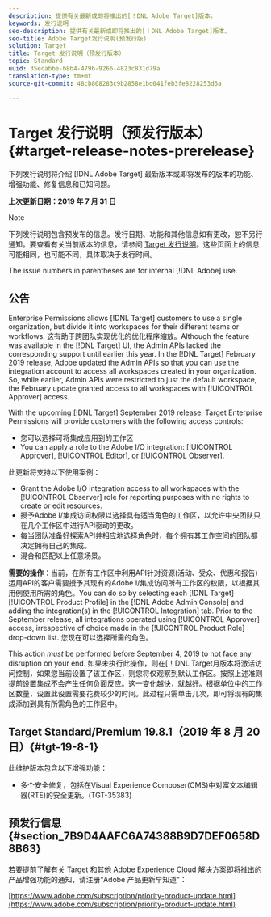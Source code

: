 ```yaml
---
description: 提供有关最新或即将推出的[！DNL Adobe Target]版本。
keywords: 发行说明
seo-description: 提供有关最新或即将推出的[！DNL Adobe Target]版本。
seo-title: Adobe Target发行说明(预发行版)
solution: Target
title: Target 发行说明（预发行版本）
topic: Standard
uuid: 35ecabbe-b8b4-479b-9266-4823c831d79a
translation-type: tm+mt
source-git-commit: 48cb808283c9b2858e1bd041feb3fe8228253d6a

---
```



# Target 发行说明（预发行版本）{#target-release-notes-prerelease}

下列发行说明将介绍 [!DNL Adobe Target] 最新版本或即将发布的版本的功能、增强功能、修复信息和已知问题。

**上次更新日期：2019 年 7 月 31 日**

>[!NOTE]
>
>下列发行说明包含预发布的信息。发行日期、功能和其他信息如有更改，恕不另行通知。要查看有关当前版本的信息，请参阅 [Target 发行说明](release-notes.md)。这些页面上的信息可能相同，也可能不同，具体取决于发行时间。
>
>The issue numbers in parentheses are for internal [!DNL Adobe] use.

## 公告

Enterprise Permissions allows [!DNL Target] customers to use a single organization, but divide it into workspaces for their different teams or workflows. 这有助于跨团队实现优化的优化程序缩放。Although the feature was available in the [!DNL Target] UI, the Admin APIs lacked the corresponding support until earlier this year. In the [!DNL Target] February 2019 release, Adobe updated the Admin APIs so that you can use the integration account to access all workspaces created in your organization. So, while earlier, Admin APIs were restricted to just the default workspace, the February update granted access to all workspaces with [!UICONTROL Approver] access.

With the upcoming [!DNL Target] September 2019 release, Target Enterprise Permissions will provide customers with the following access controls:

* 您可以选择可将集成应用到的工作区
* You can apply a role to the Adobe I/O integration: [!UICONTROL Approver], [!UICONTROL Editor], or [!UICONTROL Observer].

此更新将支持以下使用案例：

* Grant the Adobe I/O integration access to all workspaces with the [!UICONTROL Observer] role for reporting purposes with no rights to create or edit resources.
* 授予Adobe I/集成访问权限以选择具有适当角色的工作区，以允许中央团队只在几个工作区中进行API驱动的更改。
* 每当团队准备好探索API并相应地选择角色时，每个拥有其工作空间的团队都决定拥有自己的集成。
* 混合和匹配以上任意场景。

**需要的操作**：当前，在所有工作区中利用API针对资源(活动、受众、优惠和报告)运用API的客户需要授予其现有的Adobe I/集成访问所有工作区的权限，以根据其用例使用所需的角色。You can do so by selecting each [!DNL Target] [!UICONTROL Product Profile] in the [!DNL Adobe Admin Console] and adding the integration(s) in the [!UICONTROL Integration] tab. Prior to the September release, all integrations operated using [!UICONTROL Approver] access, irrespective of choice made in the [!UICONTROL Product Role] drop-down list. 您现在可以选择所需的角色。

This action *must* be performed before September 4, 2019 to not face any disruption on your end. 如果未执行此操作，则在[！DNL Target月版本将激活访问控制，如果您当前设置了该工作区，则您将仅观察到默认工作区。按照上述准则提前设置集成不会产生任何负面反应。这一变化越快，就越好。根据单位中的工作区数量，设置此设置需要花费较少的时间。此过程只需单击几次，即可将现有的集成添加到具有所需角色的工作区中。

##  Target Standard/Premium 19.8.1（2019 年 8 月 20 日）{#tgt-19-8-1}

此维护版本包含以下增强功能：

* 多个安全修复，包括在Visual Experience Composer(CMS)中对富文本编辑器(RTE)的安全更新。(TGT-35383)

## 预发行信息 {#section_7B9D4AAFC6A74388B9D7DEF0658D8B63}

若要提前了解有关 Target 和其他 Adobe Experience Cloud 解决方案即将推出的产品增强功能的通知，请注册“Adobe 产品更新早知道”：

[https://www.adobe.com/subscription/priority-product-update.html](https://www.adobe.com/subscription/priority-product-update.html)
